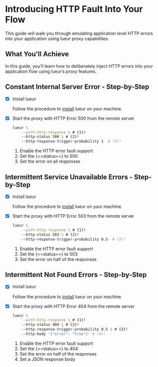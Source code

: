 # Introducing HTTP Fault Into Your Flow

This guide will walk you through emulating application level HTTP errors into your
application using lueur proxy capabilities.

## What You'll Achieve

In this guide, you’ll learn how to deliberately inject HTTP errors into
your application flow using lueur’s proxy features.

## Constant Internal Server Error - Step-by-Step

-   [X] Install lueur
    
    Follow the procedure to [install](../tutorials/install/) lueur on your
    machine.

-   [X] Start the proxy with HTTP Error 500 from the remote server

    ```bash
    lueur \
        --with-http-response \ # (1)!
        --http-status 500 \ # (2)!
        --http-response-trigger-probability 1  # (3)!
    ```

    1.  Enable the HTTP error fault support
    2.  Set the {==status==} to 500
    3.  Set the error on all responses

## Intermittent Service Unavailable Errors - Step-by-Step

-   [X] Install lueur
    
    Follow the procedure to [install](../tutorials/install/) lueur on your
    machine.

-   [X] Start the proxy with HTTP Error 503 from the remote server

    ```bash
    lueur \
        --with-http-response \ # (1)!
        --http-status 503 \ # (2)!
        --http-response-trigger-probability 0.5  # (3)!
    ```

    1.  Enable the HTTP error fault support
    2.  Set the {==status==} to 503
    3.  Set the error on half of the responses

## Intermittent Not Found Errors - Step-by-Step

-   [X] Install lueur
    
    Follow the procedure to [install](../tutorials/install/) lueur on your
    machine.

-   [X] Start the proxy with HTTP Error 404 from the remote server

    ```bash
    lueur \
        --with-http-response \ # (1)!
        --http-status 404 \ # (2)!
        --http-response-trigger-probability 0.5 \ # (3)!
        --http-body '{"error": "true"}' # (4)!
    ```

    1.  Enable the HTTP error fault support
    2.  Set the {==status==} to 404
    3.  Set the error on half of the responses
    4.  Set a JSON response body
